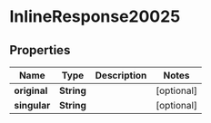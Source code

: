 

# InlineResponse20025

## Properties

Name | Type | Description | Notes
------------ | ------------- | ------------- | -------------
**original** | **String** |  |  [optional]
**singular** | **String** |  |  [optional]




